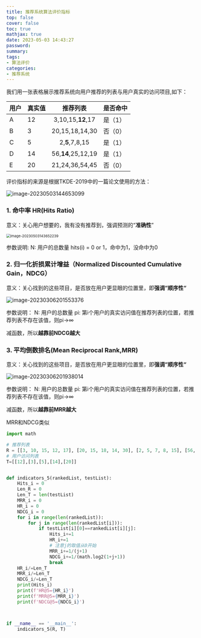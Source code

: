 ```yaml
---
title: 推荐系统算法评价指标
top: false
cover: false
toc: true
mathjax: true
date: 2023-05-03 14:43:27
password:
summary:
tags:
- 算法评价
categories:
- 推荐系统
---
```




我们用一张表格展示推荐系统向用户推荐的列表与用户真实的访问项目,如下：

| 用户 | 真实值 |      推荐列表      | 是否命中 |
| ---- | ------ | :----------------: | -------- |
| A    | 12     | 3,10,15,**12**,17  | 是（1）  |
| B    | 3      |   20,15,18,14,30   | 否（0）  |
| C    | 5      |   2,**5**,7,8,15   | 是（1）  |
| D    | 14     | 56,**14**,25,12,19 | 是（1）  |
| E    | 20     |   21,24,36,54,45   | 否（0）  |

评价指标的来源是根据TKDE-2019中的一篇论文使用的方法：



![image-20230503144653099](http://ksdb-blogimg.oss-cn-beijing.aliyuncs.com/typora/202305/03/144653-233340.png)



### 1. 命中率 HR(Hits Ratio)

意义：关心用户想要的，我有没有推荐到，强调预测的“**准确性**”



<img src="http://ksdb-blogimg.oss-cn-beijing.aliyuncs.com/typora/202305/03/143653-749278.png" alt="image-20230503143652239" style="zoom:67%;" />

参数说明:
N: 用户的总数量
hits(i) = 0 or 1，命中为1，没命中为0



### 2. 归一化折损累计增益（Normalized Discounted Cumulative Gain，NDCG）

意义：关心找到的这些项目，是否放在用户更显眼的位置里，即**强调“顺序性“**



![image-20230306201553376](http://ksdb-blogimg.oss-cn-beijing.aliyuncs.com/typora/202303/06/201555-273453.png)

参数说明：
N: 用户的总数量
pi: 第i个用户的真实访问值在推荐列表的位置，若推荐列表不存在该值，则pi→∞

减函数，所以**越靠前NDCG越大**



### 3. 平均倒数排名(Mean Reciprocal Rank,MRR)

意义：关心找到的这些项目，是否放在用户更显眼的位置里，即**强调“顺序性“**

![image-20230306201938014](http://ksdb-blogimg.oss-cn-beijing.aliyuncs.com/typora/202303/06/201938-981382.png)

参数说明：
N: 用户的总数量
pi: 第i个用户的真实访问值在推荐列表的位置，若推荐列表不存在该值，则pi→∞

减函数，所以**越靠前MRR越大**

MRR和NDCG类似

```python
import math

# 推荐列表
R = [[3, 10, 15, 12, 17], [20, 15, 18, 14, 30], [2, 5, 7, 8, 15], [56, 14, 25, 12, 19], [21,24,36,54,45]]
# 用户访问列表
T=[[12],[3],[5],[14],[20]]


def indicators_5(rankedList, testList):
    Hits_i = 0
    Len_R = 0
    Len_T = len(testList)
    MRR_i = 0
    HR_i = 0
    NDCG_i = 0
    for i in range(len(rankedList)):
        for j in range(len(rankedList[i])):
            if testList[i][0]==rankedList[i][j]:
                Hits_i+=1
                HR_i+=1
                # 注意j的取值从0开始
                MRR_i+=1/(j+1)   
                NDCG_i+=1/(math.log2(1+j+1))
                break
    HR_i/=Len_T
    MRR_i/=Len_T
    NDCG_i/=Len_T
    print(Hits_i)
    print(f'HR@5={HR_i}')
    print(f'MRR@5={MRR_i}')
    print(f'NDCG@5={NDCG_i}')



if __name__ == '__main__':
    indicators_5(R, T)
```